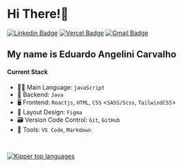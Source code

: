 # Hi There!👋 <br>

[![Linkedin Badge](https://img.shields.io/badge/-LinkedIn-6633cc?style=flat-square&logo=Linkedin&logoColor=white&link=https://www.linkedin.com/in/eduangelini/)](https://www.linkedin.com/in/eduangelini)
[![Vercel Badge](https://img.shields.io/badge/-Vercel-6633cc?style=flat-square&logo=Vercel&logoColor=white&link=https://www.Vercel.com/eduangelini/)](https://www.Vercel.com/eduangelini)
[![Gmail Badge](https://img.shields.io/badge/-Eduangelinicarvalho@gmail.com-6633cc?style=flat-square&logo=Gmail&logoColor=white&link=mailto:Eduangelinicarvalho@gmail.com)](mailto:Eduangelinicarvalho@gmail.com)

## My name is Eduardo Angelini Carvalho

#### Current Stack

- 🧑‍💻 Main Language: `javaScript`
- 🚪 Backend: `Java`
- 🖥 Frontend: `Reactjs`, `HTML`, `CSS` <`SASS/Scss`, `TailwindCSS`>
- 🧩 Layout Design: `Figma`
- 🗃️ Version Code Control: `Git`, `GitHub`
- 🔧 Tools: `VS Code`, `Markdown`
  
<br>

<div align="left">
  
[![Kipper top languages](https://github-readme-stats.vercel.app/api/top-langs/?username=eduangelini&theme=blue-white)](https://github.com/anuraghazra/github-readme-stats)
  
 </div>

